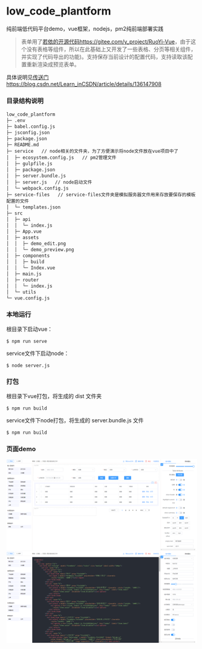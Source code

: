 # low_code_plantform
纯前端低代码平台demo，vue框架，nodejs，pm2纯前端部署实践

> 表单用了[若依的开源代码https://gitee.com/y_project/RuoYi-Vue](https://gitee.com/y_project/RuoYi-Vue)，由于这个没有表格等组件，所以在此基础上又开发了一些表格、分页等相关组件，并实现了代码导出的功能)。支持保存当前设计的配置代码，支持读取该配置重新渲染成预览表单。

具体说明见[传送门](https://blog.csdn.net/Learn_inCSDN/article/details/136147908) https://blog.csdn.net/Learn_inCSDN/article/details/136147908

### 目录结构说明
```
low_code_plantform
├─ .env
├─ babel.config.js
├─ jsconfig.json
├─ package.json
├─ README.md
├─ service   // node相关的文件夹，为了方便演示将node文件放在vue项目中了
│  ├─ ecosystem.config.js   // pm2管理文件
│  ├─ gulpfile.js
│  ├─ package.json
│  ├─ server.bundle.js
│  ├─ server.js   // node启动文件
│  └─ webpack.config.js
├─ service-files   // service-files文件夹是模拟服务器文件用来存放要保存的模板配置的文件
│  └─ templates.json
├─ src
│  ├─ api
│  │  └─ index.js
│  ├─ App.vue
│  ├─ assets
│  │  ├─ demo_edit.png
│  │  └─ demo_preview.png
│  ├─ components
│  │  ├─ build
│  │  └─ Index.vue
│  ├─ main.js
│  ├─ router
│  │  └─ index.js
│  └─ utils
└─ vue.config.js
```
### 本地运行
根目录下启动vue：
```
$ npm run serve
```
service文件下启动node：
```
$ node server.js
```

### 打包
根目录下vue打包，将生成的 dist 文件夹
```
$ npm run build
```
service文件下node打包，将生成的 server.bundle.js 文件
```
$ npm run build
```

### 页面demo
![Alt text](./src/assets/demo_edit.png)
![Alt text](./src/assets/demo_preview.png)

